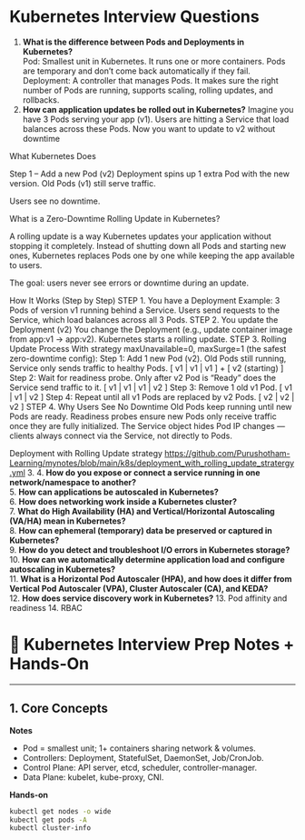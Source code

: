 # Kubernetes Interview Questions

1. **What is the difference between Pods and Deployments in Kubernetes?**  
Pod: Smallest unit in Kubernetes. It runs one or more containers. Pods are temporary and don’t come back automatically if they fail.
Deployment: A controller that manages Pods. It makes sure the right number of Pods are running, supports scaling, rolling updates, and rollbacks.
2. **How can application updates be rolled out in Kubernetes?**                                                                                                     Imagine you have 3 Pods serving your app (v1). Users are hitting a Service that load balances across these Pods.                                                  Now you want to update to v2 without downtime                                                                                                                       

What Kubernetes Does

Step 1 – Add a new Pod (v2)
Deployment spins up 1 extra Pod with the new version.
Old Pods (v1) still serve traffic.

Users see no downtime.      

What is a Zero-Downtime Rolling Update in Kubernetes?

A rolling update is a way Kubernetes updates your application without stopping it completely.
Instead of shutting down all Pods and starting new ones, Kubernetes replaces Pods one by one while keeping the app available to users.

The goal: users never see errors or downtime during an update.

How It Works (Step by Step)
STEP 1. You have a Deployment
  Example:
  3 Pods of version v1 running behind a Service.
  Users send requests to the Service, which load balances across all 3 Pods.
STEP 2. You update the Deployment (v2)
  You change the Deployment (e.g., update container image from app:v1 → app:v2).
  Kubernetes starts a rolling update.
STEP 3. Rolling Update Process
With strategy maxUnavailable=0, maxSurge=1 (the safest zero-downtime config):
Step 1: Add 1 new Pod (v2).
Old Pods still running, Service only sends traffic to healthy Pods.
[ v1 | v1 | v1 ] + [ v2 (starting) ]
Step 2: Wait for readiness probe.
Only after v2 Pod is “Ready” does the Service send traffic to it.
[ v1 | v1 | v1 | v2 ]
Step 3: Remove 1 old v1 Pod.
[ v1 | v1 | v2 ]
Step 4: Repeat until all v1 Pods are replaced by v2 Pods.
[ v2 | v2 | v2 ]
STEP 4. Why Users See No Downtime
Old Pods keep running until new Pods are ready.
Readiness probes ensure new Pods only receive traffic once they are fully initialized.
The Service object hides Pod IP changes — clients always connect via the Service, not directly to Pods.

Deployment with Rolling Update strategy
https://github.com/Purushotham-Learning/mynotes/blob/main/k8s/deployment_with_rolling_update_stratergy.yml
3. 
4. **How do you expose or connect a service running in one network/namespace to another?**  
5. **How can applications be autoscaled in Kubernetes?**  
6. **How does networking work inside a Kubernetes cluster?**  
7. **What do High Availability (HA) and Vertical/Horizontal Autoscaling (VA/HA) mean in Kubernetes?**  
8. **How can ephemeral (temporary) data be preserved or captured in Kubernetes?**  
9. **How do you detect and troubleshoot I/O errors in Kubernetes storage?**  
10. **How can we automatically determine application load and configure autoscaling in Kubernetes?**  
11. **What is a Horizontal Pod Autoscaler (HPA), and how does it differ from Vertical Pod Autoscaler (VPA), Cluster Autoscaler (CA), and KEDA?**  
12. **How does service discovery work in Kubernetes?**
13. Pod affinity and readiness
14. RBAC


# 📘 Kubernetes Interview Prep Notes + Hands-On

---

## 1. Core Concepts
**Notes**
- Pod = smallest unit; 1+ containers sharing network & volumes.  
- Controllers: Deployment, StatefulSet, DaemonSet, Job/CronJob.  
- Control Plane: API server, etcd, scheduler, controller-manager.  
- Data Plane: kubelet, kube-proxy, CNI.  

**Hands-on**
```bash
kubectl get nodes -o wide
kubectl get pods -A
kubectl cluster-info
